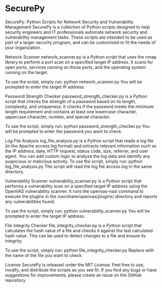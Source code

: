 # SecurePy

SecurePy: Python Scripts for Network Security and Vulnerability Management
SecurePy is a collection of Python scripts designed to help security engineers and IT professionals automate network security and vulnerability management tasks. These scripts are intended to be used as part of a larger security program, and can be customized to fit the needs of your organization.

Network Scanner
network_scanner.py is a Python script that uses the nmap library to perform a port scan on a specified target IP address. It scans for open ports, services running on those ports, and the operating system running on the target.

To use the script, simply run:
python network_scanner.py
You will be prompted to enter the target IP address.

Password Strength Checker
password_strength_checker.py is a Python script that checks the strength of a password based on its length, complexity, and uniqueness. It checks if the password meets the minimum length requirement and contains at least one lowercase character, uppercase character, number, and special character.

To use the script, simply run:
python password_strength_checker.py
You will be prompted to enter the password you want to check.

Log File Analysis
log_file_analysis.py is a Python script that reads a log file (in the Apache access log format) and extracts relevant information such as the IP address, date, HTTP request, status code, size, referrer, and user agent. You can add custom logic to analyze the log data and identify any suspicious or malicious activity.
To use the script, simply run:
python log_file_analysis.py
The script will read the log file access.log in the same directory.

Vulnerability Scanner
vulnerability_scanner.py is a Python script that performs a vulnerability scan on a specified target IP address using the OpenVAS vulnerability scanner. It runs the openvas-nasl command to execute the plugins in the /usr/share/openvas/plugins/ directory and reports any vulnerabilities found.

To use the script, simply run:
python vulnerability_scanner.py
You will be prompted to enter the target IP address.

File Integrity Checker
file_integrity_checker.py is a Python script that calculates the hash value of a file and checks it against the last calculated hash value. This can be used to detect changes to a file and ensure its integrity.

To use the script, simply run:
python file_integrity_checker.py <filename>
Replace <filename> with the name of the file you want to check.

License
SecurePy is released under the MIT License. Feel free to use, modify, and distribute the scripts as you see fit. If you find any bugs or have suggestions for improvements, please create an issue on the GitHub repository.
